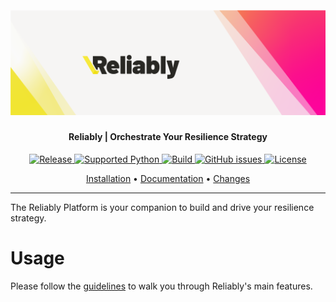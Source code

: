 <h2 align="center">
  <br>
  <p align="center"><img src="https://raw.githubusercontent.com/reliablyhq/cli/main/public/logo.png"></p>
</h2>

<h4 align="center">Reliably | Orchestrate Your Resilience Strategy</h4>

<p align="center">
   <a href="https://github.com/reliablyhq/cli/releases">
   <img alt="Release" src="https://img.shields.io/pypi/v/reliably-cli.svg">
   <a href="https://pypi.org/project/rebound-how/">
   <img alt="Supported Python" src="https://img.shields.io/pypi/pyversions/reliably.svg">
   <a href="https://goreportcard.com/report/github.com/reliablyhq/cli">
   <a href="#">
   <img alt="Build" src="https://github.com/reliablyhq/cli/actions/workflows/cli-check.yaml/badge.svg">
   <a href="https://github.com/reliablyhq/cli/issues">
   <img alt="GitHub issues" src="https://img.shields.io/github/issues/reliablyhq/cli?style=flat-square&logo=github&logoColor=white">
   <a href="https://github.com/reliablyhq/cli/blob/master/LICENSE.md">
   <img alt="License" src="https://img.shields.io/github/license/reliablyhq/cli">
</p>

<p align="center">
  <a href="#installation">Installation</a> •
  <a href="https://reliably.com/docs/cli/">Documentation</a> •
  <a href="https://github.com/reliablyhq/cli/blob/main/CHANGELOG.md">Changes</a>
</p>

---

The Reliably Platform is your companion to build and drive your resilience
strategy.

# Usage

Please follow the [guidelines][] to walk you through Reliably's main features.

[guidelines]: https://reliably.com/docs/guides/first-plan/
